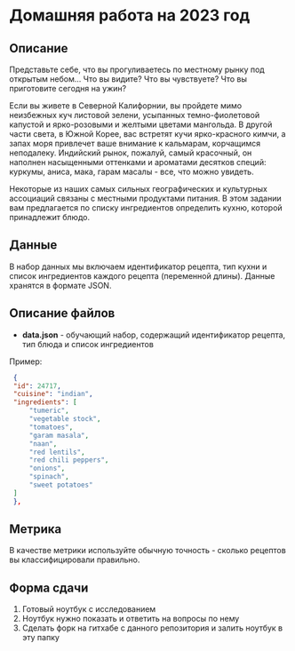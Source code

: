 # Домашняя работа на 2023 год

## Описание

Представьте себе, что вы прогуливаетесь по местному рынку под открытым небом... Что вы видите? Что вы чувствуете? Что вы приготовите сегодня на ужин?

Если вы живете в Северной Калифорнии, вы пройдете мимо неизбежных куч листовой зелени, усыпанных темно-фиолетовой капустой и ярко-розовыми и желтыми цветами мангольда. В другой части света, в Южной Корее, вас встретят кучи ярко-красного кимчи, а запах моря привлечет ваше внимание к кальмарам, корчащимся неподалеку. Индийский рынок, пожалуй, самый красочный, он наполнен насыщенными оттенками и ароматами десятков специй: куркумы, аниса, мака, гарам масалы - все, что можно увидеть.

Некоторые из наших самых сильных географических и культурных ассоциаций связаны с местными продуктами питания. В этом задании вам предлагается по списку ингредиентов определить кухню, которой принадлежит блюдо.

## Данные

В набор данных мы включаем идентификатор рецепта, тип кухни и список ингредиентов каждого рецепта (переменной длины). Данные хранятся в формате JSON.

## Описание файлов

- __data.json__ - обучающий набор, содержащий идентификатор рецепта, тип блюда и список ингредиентов

Пример:

```json
 {
 "id": 24717,
 "cuisine": "indian",
 "ingredients": [
     "tumeric",
     "vegetable stock",
     "tomatoes",
     "garam masala",
     "naan",
     "red lentils",
     "red chili peppers",
     "onions",
     "spinach",
     "sweet potatoes"
 ]
 },
```

## Метрика

В качестве метрики используйте обычную точность - сколько рецептов вы классифицировали правильно.

## Форма сдачи

1. Готовый ноутбук с исследованием
2. Ноутбук нужно показать и ответить на вопросы по нему
3. Сделать форк на гитхабе с данного репозитория и залить ноутбук в эту папку